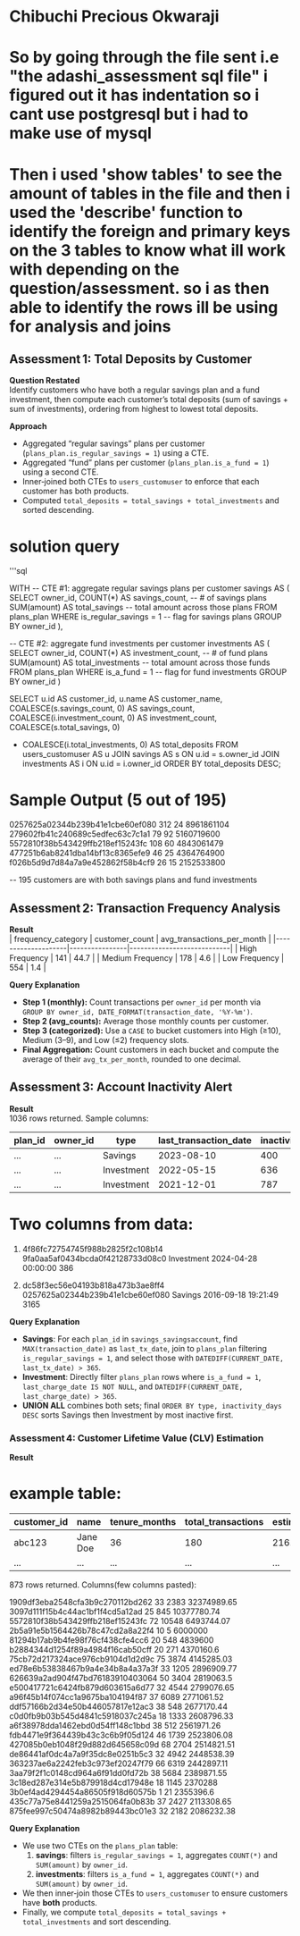 # Chibuchi Precious Okwaraji

# So by going through the file sent i.e "the adashi_assessment sql file" i figured out it has indentation so i cant use postgresql but i had to make use of mysql

# Then i used 'show tables' to see the amount of tables in the file and then i used the 'describe' function to identify the foreign and primary keys on the 3 tables to know what ill work with depending on the question/assessment. so i as then able to identify the rows ill be using for analysis and joins 

## Assessment 1: Total Deposits by Customer

**Question Restated**  
Identify customers who have both a regular savings plan and a fund investment, then compute each customer’s total deposits (sum of savings + sum of investments), ordering from highest to lowest total deposits.

**Approach**  
- Aggregated “regular savings” plans per customer (`plans_plan.is_regular_savings = 1`) using a CTE.  
- Aggregated “fund” plans per customer (`plans_plan.is_a_fund = 1`) using a second CTE.  
- Inner‑joined both CTEs to `users_customuser` to enforce that each customer has both products.  
- Computed `total_deposits = total_savings + total_investments` and sorted descending.

# solution query
'''sql

WITH
  -- CTE #1: aggregate regular savings plans per customer
  savings AS (
    SELECT
      owner_id,
      COUNT(*)       AS savings_count,    -- # of savings plans
      SUM(amount)    AS total_savings     -- total amount across those plans
    FROM plans_plan
    WHERE is_regular_savings = 1         -- flag for savings plans
    GROUP BY owner_id
  ),

  -- CTE #2: aggregate fund investments per customer
  investments AS (
    SELECT
      owner_id,
      COUNT(*)       AS investment_count, -- # of fund plans
      SUM(amount)    AS total_investments -- total amount across those funds
    FROM plans_plan
    WHERE is_a_fund = 1                  -- flag for fund investments
    GROUP BY owner_id
  )

SELECT
  u.id                                  AS customer_id,
  u.name                                AS customer_name,
  COALESCE(s.savings_count, 0)          AS savings_count,
  COALESCE(i.investment_count, 0)       AS investment_count,
  COALESCE(s.total_savings, 0)
  + COALESCE(i.total_investments, 0)    AS total_deposits
FROM users_customuser AS u
  JOIN savings     AS s ON u.id = s.owner_id
  JOIN investments AS i ON u.id = i.owner_id
ORDER BY total_deposits DESC;

# Sample Output (5 out of 195)

0257625a02344b239b41e1cbe60ef080		312	24	8961861104
279602fb41c240689c5edfec63c7c1a1		79	92	5160719600
5572810f38b543429ffb218ef15243fc		108	60	4843061479
477251b6ab8241dba14bf13c8365efe9		46	25	4364764900
f026b5d9d7d84a7a9e452862f58b4cf9		26	15	2152533800


-- 195 customers are with both savings plans and fund investments


## Assessment 2: Transaction Frequency Analysis

**Result**  
| frequency_category | customer_count | avg_transactions_per_month |
|--------------------|----------------|----------------------------|
| High Frequency     | 141            | 44.7                       |
| Medium Frequency   | 178            | 4.6                        |
| Low Frequency      | 554            | 1.4                        |

**Query Explanation**  
- **Step 1 (monthly):** Count transactions per `owner_id` per month via  
  `GROUP BY owner_id, DATE_FORMAT(transaction_date, '%Y-%m')`.  
- **Step 2 (avg_counts):** Average those monthly counts per customer.  
- **Step 3 (categorized):** Use a `CASE` to bucket customers into High (≥10),  
  Medium (3–9), and Low (≤2) frequency slots.  
- **Final Aggregation:** Count customers in each bucket and compute the  
  average of their `avg_tx_per_month`, rounded to one decimal.

## Assessment 3: Account Inactivity Alert

**Result**  
1036 rows returned. Sample columns:

| plan_id | owner_id | type       | last_transaction_date | inactivity_days |
|---------|----------|------------|-----------------------|-----------------|
| ...     | ...      | Savings    | 2023-08-10            | 400             |
| ...     | ...      | Investment | 2022-05-15            | 636             |
| ...     | ...      | Investment | 2021-12-01            | 787             |

# Two columns from data:

1) 4f86fc72754745f988b2825f2c108b14   	9fa0aa5af0434bcda0f42128733d08c0	Investment   	2024-04-28 00:00:00	   386

2) dc58f3ec56e04193b818a473b3ae8ff4	  0257625a02344b239b41e1cbe60ef080  	Savings	2016-09-18 19:21:49	   3165

**Query Explanation**  
- **Savings**: For each `plan_id` in `savings_savingsaccount`, find `MAX(transaction_date)` as `last_tx_date`, join to `plans_plan` filtering `is_regular_savings = 1`, and select those with `DATEDIFF(CURRENT_DATE, last_tx_date) > 365`.  
- **Investment**: Directly filter `plans_plan` rows where `is_a_fund = 1`, `last_charge_date IS NOT NULL`, and `DATEDIFF(CURRENT_DATE, last_charge_date) > 365`.  
- **UNION ALL** combines both sets; final `ORDER BY type, inactivity_days DESC` sorts Savings then Investment by most inactive first.

### Assessment 4: Customer Lifetime Value (CLV) Estimation

**Result**  
# example table:
 customer_id | name      | tenure_months | total_transactions | estimated_clv |
|-------------|-----------|---------------|--------------------|---------------|
| abc123      | Jane Doe  | 36            | 180                | 216.00        |
| ...         | ...       | ...           | ...                | ...           |
873 rows returned. Columns(few columns pasted):


1909df3eba2548cfa3b9c270112bd262		33	2383  	32374989.65
3097d111f15b4c44ac1bf1f4cd5a12ad		25	845	    10377780.74
5572810f38b543429ffb218ef15243fc		72	10548	  6493744.07
2b5a91e5b1564426b78c47cd2a8a22f4		10	5	      6000000
81294b17ab9b4fe98f76cf438cfe4cc6		20	548	    4839600
b2884344d1254f89a4984f16cab50cff		20	271	    4370160.6
75cb72d217324ace976cb9104d1d2d9c		75	3874	  4145285.03
ed78e6b53838467b9a4e34b8a4a37a3f		33	1205	  2896909.77
626639a2ad904f47bd76183910403064		50	3404	  2819063.5
e500417721c6424fb879d603615a6d77		32	4544	  2799076.65
a96f45b14f074cc1a9675ba104194f87		37	6089	  2771061.52
ddf57166b2d34e50b446057817e12ac3		38	548	    2677170.44
c0d0fb9b03b545d4841c5918037c245a		18	1333	  2608796.33
a6f38978dda1462ebd0d54ff148c1bbd		38	512	    2561971.26
fdb4471e9f364439b43c3c6b9f05d124		46	1739	  2523806.08
427085b0eb1048f29d882d645658c09d		68	2704	  2514821.51
de86441af0dc4a7a9f35dc8e0251b5c3		32	4942	  2448538.39
363237ae6a2242feb3c973ef20247f79		66	6319	  2442897.11
3aa79f2f1c0148cd964a6f91dd0fd72b		38	5684	  2389871.55
3c18ed287e314e5b879918d4cd17948e		18	1145	  2370288
3b0ef4ad4294454a86505f918d60575b		1	  21     2355396.6
435c77a75e8441259a2515064fa0b83b		37	2427	  2113308.65
875fee997c50474a8982b89443bc01e3		32	2182	  2086232.38

**Query Explanation**  
- We use two CTEs on the `plans_plan` table:
  1. **savings**: filters `is_regular_savings = 1`, aggregates `COUNT(*)` and `SUM(amount)` by `owner_id`.
  2. **investments**: filters `is_a_fund = 1`, aggregates `COUNT(*)` and `SUM(amount)` by `owner_id`.
- We then inner‑join those CTEs to `users_customuser` to ensure customers have **both** products.
- Finally, we compute `total_deposits = total_savings + total_investments` and sort descending.

